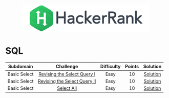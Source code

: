 <p align="center">
    <a href="https://www.hackerrank.com/DavidODW">
        <img height=85 src="hackerrank.svg">
    </a>
</p>

# SQL

|  Subdomain   |                                             Challenge                                             | Difficulty | Points |                            Solution                             |
| :----------: | :-----------------------------------------------------------------------------------------------: | :--------: | :----: | :-------------------------------------------------------------: |
| Basic Select |  [Revising the Select Query I](https://www.hackerrank.com/challenges/revising-the-select-query)   |    Easy    |   10   | [Solution](SQL/Basic%20Select/revising-the-select-query-i.sql)  |
| Basic Select | [Revising the Select Query II](https://www.hackerrank.com/challenges/revising-the-select-query-2) |    Easy    |   10   | [Solution](SQL/Basic%20Select/revising-the-select-query-ii.sql) |
| Basic Select |                [Select All](https://www.hackerrank.com/challenges/select-all-sql)                 |    Easy    |   10   |          [Solution](SQL/Basic%20Select/select-all.sql)          |
